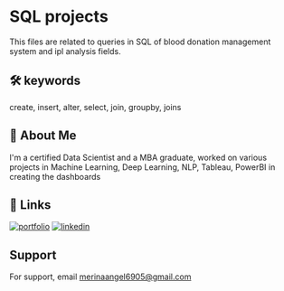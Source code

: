 
# SQL projects 
This files are related to queries in SQL of blood donation management system and ipl analysis fields.




## 🛠 keywords
create, insert, alter, select, join, groupby, joins

## 🚀 About Me
I'm a certified Data Scientist and a MBA graduate, worked on various projects in Machine Learning, Deep Learning, NLP, Tableau, PowerBI in creating the dashboards


## 🔗 Links
[![portfolio](https://img.shields.io/badge/my_portfolio-000?style=for-the-badge&logo=ko-fi&logoColor=white)](https://merinaangel6905.wixsite.com/merina-angel/)
[![linkedin](https://img.shields.io/badge/linkedin-0A66C2?style=for-the-badge&logo=linkedin&logoColor=white)](https://www.linkedin.com/in/gaini-merina-angel-16052b214/)


## Support

For support, email merinaangel6905@gmail.com

